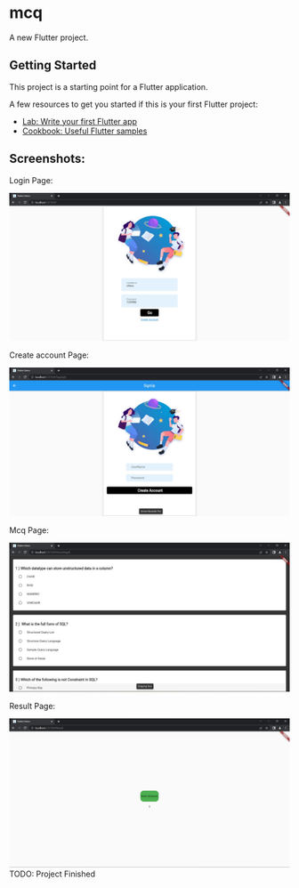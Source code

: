 # mcq

A new Flutter project.

## Getting Started

This project is a starting point for a Flutter application.

A few resources to get you started if this is your first Flutter project:

- [Lab: Write your first Flutter app](https://docs.flutter.dev/get-started/codelab)
- [Cookbook: Useful Flutter samples](https://docs.flutter.dev/cookbook)

## Screenshots:

Login Page:

![Page 1](https://raw.githubusercontent.com/ChinmayaGit/mcq_web/main/screenshorts/1.jpg "Page 1")

Create account Page:

![Page 2](https://raw.githubusercontent.com/ChinmayaGit/mcq_web/main/screenshorts/2.jpg "Page 2")

Mcq Page:

![Page 3](https://raw.githubusercontent.com/ChinmayaGit/mcq_web/main/screenshorts/3.jpg "Page 3")

Result Page:

![Page 4](https://raw.githubusercontent.com/ChinmayaGit/mcq_web/main/screenshorts/4.jpg "Page 4")
TODO: Project Finished
